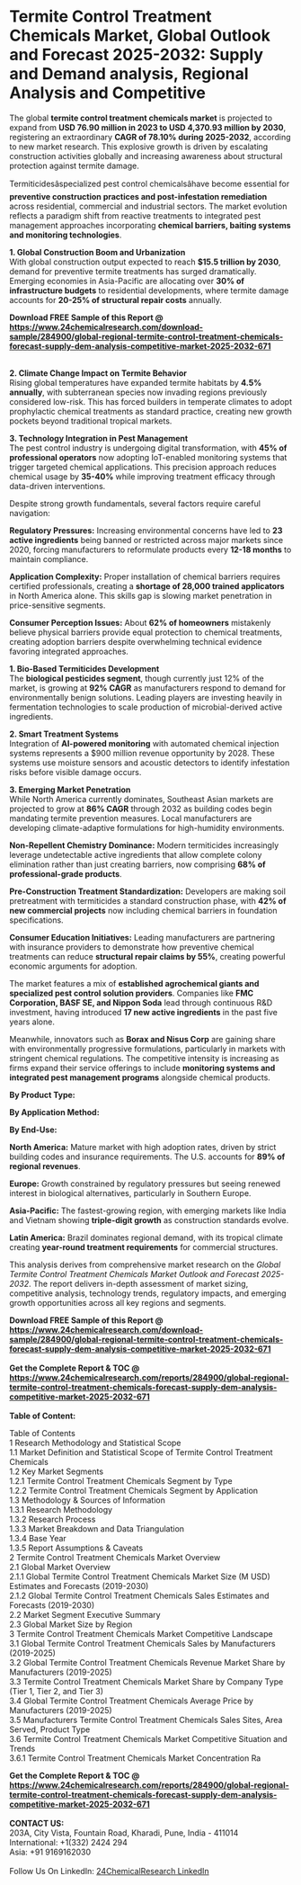 <h1>Termite Control Treatment Chemicals Market, Global Outlook and Forecast 2025-2032: Supply and Demand analysis, Regional Analysis and Competitive</h1><p>The global <strong>termite control treatment chemicals market</strong> is projected to expand from <strong>USD 76.90 million in 2023 to USD 4,370.93 million by 2030</strong>, registering an extraordinary <strong>CAGR of 78.10% during 2025-2032</strong>, according to new market research. This explosive growth is driven by escalating construction activities globally and increasing awareness about structural protection against termite damage.</p><p>Termiticidesâspecialized pest control chemicalsâhave become essential for <strong>preventive construction practices and post-infestation remediation</strong> across residential, commercial and industrial sectors. The market evolution reflects a paradigm shift from reactive treatments to integrated pest management approaches incorporating <strong>chemical barriers, baiting systems and monitoring technologies</strong>.</p><p><strong>1. Global Construction Boom and Urbanization</strong><br>
With global construction output expected to reach <strong>$15.5 trillion by 2030</strong>, demand for preventive termite treatments has surged dramatically. Emerging economies in Asia-Pacific are allocating over <strong>30% of infrastructure budgets</strong> to residential developments, where termite damage accounts for <strong>20-25% of structural repair costs</strong> annually.</p><div><b>Download FREE Sample of this Report @ 
            <a href="https://www.24chemicalresearch.com/download-sample/284900/global-regional-termite-control-treatment-chemicals-forecast-supply-dem-analysis-competitive-market-2025-2032-671">
            https://www.24chemicalresearch.com/download-sample/284900/global-regional-termite-control-treatment-chemicals-forecast-supply-dem-analysis-competitive-market-2025-2032-671</a></b></div><br><p><strong>2. Climate Change Impact on Termite Behavior</strong><br>
Rising global temperatures have expanded termite habitats by <strong>4.5% annually</strong>, with subterranean species now invading regions previously considered low-risk. This has forced builders in temperate climates to adopt prophylactic chemical treatments as standard practice, creating new growth pockets beyond traditional tropical markets.</p><p><strong>3. Technology Integration in Pest Management</strong><br>
The pest control industry is undergoing digital transformation, with <strong>45% of professional operators</strong> now adopting IoT-enabled monitoring systems that trigger targeted chemical applications. This precision approach reduces chemical usage by <strong>35-40%</strong> while improving treatment efficacy through data-driven interventions.</p><p>Despite strong growth fundamentals, several factors require careful navigation:</p><p><strong>Regulatory Pressures:</strong> Increasing environmental concerns have led to <strong>23 active ingredients</strong> being banned or restricted across major markets since 2020, forcing manufacturers to reformulate products every <strong>12-18 months</strong> to maintain compliance.</p><p><strong>Application Complexity:</strong> Proper installation of chemical barriers requires certified professionals, creating a <strong>shortage of 28,000 trained applicators</strong> in North America alone. This skills gap is slowing market penetration in price-sensitive segments.</p><p><strong>Consumer Perception Issues:</strong> About <strong>62% of homeowners</strong> mistakenly believe physical barriers provide equal protection to chemical treatments, creating adoption barriers despite overwhelming technical evidence favoring integrated approaches.</p><p><strong>1. Bio-Based Termiticides Development</strong><br>
The <strong>biological pesticides segment</strong>, though currently just 12% of the market, is growing at <strong>92% CAGR</strong> as manufacturers respond to demand for environmentally benign solutions. Leading players are investing heavily in fermentation technologies to scale production of microbial-derived active ingredients.</p><p><strong>2. Smart Treatment Systems</strong><br>
Integration of <strong>AI-powered monitoring</strong> with automated chemical injection systems represents a $900 million revenue opportunity by 2028. These systems use moisture sensors and acoustic detectors to identify infestation risks before visible damage occurs.</p><p><strong>3. Emerging Market Penetration</strong><br>
While North America currently dominates, Southeast Asian markets are projected to grow at <strong>86% CAGR</strong> through 2032 as building codes begin mandating termite prevention measures. Local manufacturers are developing climate-adaptive formulations for high-humidity environments.</p><p><strong>Non-Repellent Chemistry Dominance:</strong> Modern termiticides increasingly leverage undetectable active ingredients that allow complete colony elimination rather than just creating barriers, now comprising <strong>68% of professional-grade products</strong>.</p><p><strong>Pre-Construction Treatment Standardization:</strong> Developers are making soil pretreatment with termiticides a standard construction phase, with <strong>42% of new commercial projects</strong> now including chemical barriers in foundation specifications.</p><p><strong>Consumer Education Initiatives:</strong> Leading manufacturers are partnering with insurance providers to demonstrate how preventive chemical treatments can reduce <strong>structural repair claims by 55%</strong>, creating powerful economic arguments for adoption.</p><p>The market features a mix of <strong>established agrochemical giants and specialized pest control solution providers</strong>. Companies like <strong>FMC Corporation, BASF SE, and Nippon Soda</strong> lead through continuous R&amp;D investment, having introduced <strong>17 new active ingredients</strong> in the past five years alone.</p><p>Meanwhile, innovators such as <strong>Borax and Nisus Corp</strong> are gaining share with environmentally progressive formulations, particularly in markets with stringent chemical regulations. The competitive intensity is increasing as firms expand their service offerings to include <strong>monitoring systems and integrated pest management programs</strong> alongside chemical products.</p><p><strong>By Product Type:</strong></p><p><strong>By Application Method:</strong></p><p><strong>By End-Use:</strong></p><p><strong>North America:</strong> Mature market with high adoption rates, driven by strict building codes and insurance requirements. The U.S. accounts for <strong>89% of regional revenues</strong>.</p><p><strong>Europe:</strong> Growth constrained by regulatory pressures but seeing renewed interest in biological alternatives, particularly in Southern Europe.</p><p><strong>Asia-Pacific:</strong> The fastest-growing region, with emerging markets like India and Vietnam showing <strong>triple-digit growth</strong> as construction standards evolve.</p><p><strong>Latin America:</strong> Brazil dominates regional demand, with its tropical climate creating <strong>year-round treatment requirements</strong> for commercial structures.</p><p>This analysis derives from comprehensive market research on the <em>Global Termite Control Treatment Chemicals Market Outlook and Forecast 2025-2032</em>. The report delivers in-depth assessment of market sizing, competitive analysis, technology trends, regulatory impacts, and emerging growth opportunities across all key regions and segments.</p><div><b>Download FREE Sample of this Report @ 
            <a href="https://www.24chemicalresearch.com/download-sample/284900/global-regional-termite-control-treatment-chemicals-forecast-supply-dem-analysis-competitive-market-2025-2032-671">
            https://www.24chemicalresearch.com/download-sample/284900/global-regional-termite-control-treatment-chemicals-forecast-supply-dem-analysis-competitive-market-2025-2032-671</a></b></div><br><div><b>Get the Complete Report & TOC @ 
            <a href="https://www.24chemicalresearch.com/reports/284900/global-regional-termite-control-treatment-chemicals-forecast-supply-dem-analysis-competitive-market-2025-2032-671">
            https://www.24chemicalresearch.com/reports/284900/global-regional-termite-control-treatment-chemicals-forecast-supply-dem-analysis-competitive-market-2025-2032-671</a></b></div><br>
            <b>Table of Content:</b><p>Table of Contents<br />
1 Research Methodology and Statistical Scope<br />
1.1 Market Definition and Statistical Scope of Termite Control Treatment Chemicals<br />
1.2 Key Market Segments<br />
1.2.1 Termite Control Treatment Chemicals Segment by Type<br />
1.2.2 Termite Control Treatment Chemicals Segment by Application<br />
1.3 Methodology & Sources of Information<br />
1.3.1 Research Methodology<br />
1.3.2 Research Process<br />
1.3.3 Market Breakdown and Data Triangulation<br />
1.3.4 Base Year<br />
1.3.5 Report Assumptions & Caveats<br />
2 Termite Control Treatment Chemicals Market Overview<br />
2.1 Global Market Overview<br />
2.1.1 Global Termite Control Treatment Chemicals Market Size (M USD) Estimates and Forecasts (2019-2030)<br />
2.1.2 Global Termite Control Treatment Chemicals Sales Estimates and Forecasts (2019-2030)<br />
2.2 Market Segment Executive Summary<br />
2.3 Global Market Size by Region<br />
3 Termite Control Treatment Chemicals Market Competitive Landscape<br />
3.1 Global Termite Control Treatment Chemicals Sales by Manufacturers (2019-2025)<br />
3.2 Global Termite Control Treatment Chemicals Revenue Market Share by Manufacturers (2019-2025)<br />
3.3 Termite Control Treatment Chemicals Market Share by Company Type (Tier 1, Tier 2, and Tier 3)<br />
3.4 Global Termite Control Treatment Chemicals Average Price by Manufacturers (2019-2025)<br />
3.5 Manufacturers Termite Control Treatment Chemicals Sales Sites, Area Served, Product Type<br />
3.6 Termite Control Treatment Chemicals Market Competitive Situation and Trends<br />
3.6.1 Termite Control Treatment Chemicals Market Concentration Ra</p><div><b>Get the Complete Report & TOC @ 
            <a href="https://www.24chemicalresearch.com/reports/284900/global-regional-termite-control-treatment-chemicals-forecast-supply-dem-analysis-competitive-market-2025-2032-671">
            https://www.24chemicalresearch.com/reports/284900/global-regional-termite-control-treatment-chemicals-forecast-supply-dem-analysis-competitive-market-2025-2032-671</a></b></div><br><b>CONTACT US:</b><br>
            203A, City Vista, Fountain Road, Kharadi, Pune, India - 411014<br>
            International: +1(332) 2424 294<br>
            Asia: +91 9169162030 <br><br>
            Follow Us On LinkedIn: <a href="https://www.linkedin.com/company/24chemicalresearch/">24ChemicalResearch LinkedIn</a>